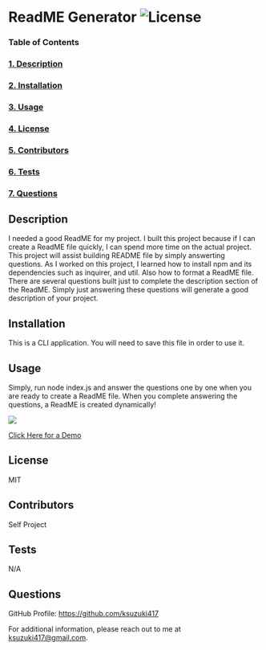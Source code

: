 # ReadME Generator ![License](https://img.shields.io/badge/License-MIT-blue)

  ### Table of Contents
  ### [1. Description](#Description)
  ### [2. Installation](##Installation)
  ### [3. Usage](##Usage)
  ### [4. License](#License)
  ### [5. Contributors](##Contributors)
  ### [6. Tests](##Tests)
  ### [7. Questions](##Questions)

  ## Description
  I needed a good ReadME for my project. I built this project because if I can create a ReadME file quickly, I can spend more time on the actual project. This project will assist building README file by simply answerting questions. As I worked on this project, I learned how to install npm and its dependencies such as inquirer, and util. Also how to format a ReadME file. There are several questions built just to complete the description section of the ReadME. Simply just answering these questions will generate a good description of your project.
  

  ## Installation 
  This is a CLI application. You will need to save this file in order to use it.

  ## Usage
  Simply, run node index.js and answer the questions one by one when you are ready to create a ReadME file. When you complete answering the questions, a ReadME is created dynamically! 

  <img src="/ReadMeGeneratorDemo.gif"> 
 
  [Click Here for a Demo](https://drive.google.com/file/d/1lEF7TRYVHp4whmALUHlCW6LdnPFhN1_Y/view)

  ## License
  MIT

  ## Contributors
  Self Project

  ## Tests
  N/A

  ## Questions
  GitHub Profile: https://github.com/ksuzuki417

  For additional information, please reach out to me at ksuzuki417@gmail.com.
